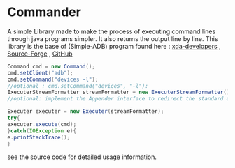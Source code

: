 # Commander
A simple Library made to make the process of executing command lines through java programs simpler. It also returns the output line by line.
This library is the base of (Simple-ADB) program found here :
[xda-developers](http://forum.xda-developers.com/android/software/revive-simple-adb-tool-t3417155) , [Source-Forge](https://sourceforge.net/projects/sadb/) , [GitHub](https://github.com/mhashim6/Simple-ADB)

```java
Command cmd = new Command();
cmd.setClient("adb");
cmd.setCommand("devices -l");
//optional : cmd.setCommand("devices", "-l"):
ExecuterStreamFormatter streamFormatter = new ExecuterStreamFormatter(); //redirecting output of execution to the console,
//optional: implement the Appender interface to redirect the standard and error outputs your way.

Executer executer = new Executer(streamFormatter);
try{
executer.execute(cmd);
}catch(IOException e){
e.printStackTrace();
}
```
see the source code for detailed usage information.
